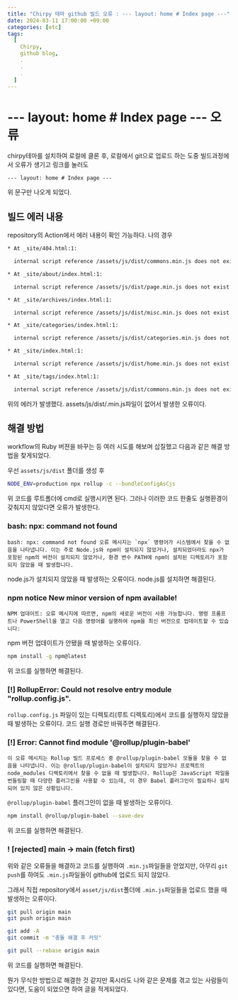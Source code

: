 ```yaml
---
title: "Chirpy 테마 github 빌드 오류 : --- layout: home # Index page ---"
date: 2024-03-11 17:00:00 +09:00
categories: [etc]
tags:
  [
    Chirpy,
    github blog,
    .
    .
    .
  ]
---
```





# --- layout: home # Index page --- 오류

chirpy테마를 설치하여 로컬에 클론 후, 로컬에서 git으로 업로드 하는 도중 빌드과정에서 오류가 생기고 링크를 눌러도

`--- layout: home # Index page ---`

위 문구만 나오게 되었다.
 
 
 
## 빌드 에러 내용
 
repository의 Action에서 에러 내용이 확인 가능하다. 나의 경우
 
```bash
* At _site/404.html:1:

  internal script reference /assets/js/dist/commons.min.js does not exist

* At _site/about/index.html:1:

  internal script reference /assets/js/dist/page.min.js does not exist

* At _site/archives/index.html:1:

  internal script reference /assets/js/dist/misc.min.js does not exist

* At _site/categories/index.html:1:

  internal script reference /assets/js/dist/categories.min.js does not exist

* At _site/index.html:1:

  internal script reference /assets/js/dist/home.min.js does not exist

* At _site/tags/index.html:1:

  internal script reference /assets/js/dist/commons.min.js does not exist
```
 
위의 에러가 발생했다. assets/js/dist/.min.js파일이 없어서 발생한 오류이다.
 
 
 
## 해결 방법
 
workflow의 Ruby 버젼을 바꾸는 등 여러 시도를 해보며 삽질했고 다음과 같은 해결 방법을 찾게되었다.
 
우선 `assets/js/dist` 폴더를 생성 후
 
```bash
NODE_ENV=production npx rollup -c --bundleConfigAsCjs
```
 
위 코드를 루트폴더에 cmd로 실행시키면 된다. 그러나 이러한 코드 한줄도 실행환경이 갖춰지지 않았다면 오류가 발생한다.
 
 
 
### bash: npx: command not found
 
 
 
```text
bash: npx: command not found 오류 메시지는 `npx` 명령어가 시스템에서 찾을 수 없음을 나타냅니다. 이는 주로 Node.js와 npm이 설치되지 않았거나, 설치되었더라도 npx가 포함된 npm의 버전이 설치되지 않았거나, 환경 변수 PATH에 npm이 설치된 디렉토리가 포함되지 않았을 때 발생합니다.
```
 
node.js가 설치되지 않았을 때 발생하는 오류이다. node.js를 설치하면 해결된다.
 
 
 
### npm notice New minor version of npm available!
 
```text
NPM 업데이트: 오류 메시지에 따르면, npm의 새로운 버전이 사용 가능합니다. 명령 프롬프트나 PowerShell을 열고 다음 명령어를 실행하여 npm을 최신 버전으로 업데이트할 수 있습니다:
```
 
npm 버전 업데이트가 안됐을 때 발생하는 오류이다.
 
```bash
npm install -g npm@latest
```
 
위 코드를 실행하면 해결된다.
 
 
 
### [!] RollupError: Could not resolve entry module "rollup.config.js".
 
`rollup.config.js` 파일이 있는 디렉토리(루트 디렉토리)에서 코드를 실행하지 않았을 때 발생하는 오류이다. 코드 실행 경로만 바꿔주면 해결된다.
 
 
 
### [!] Error: Cannot find module '@rollup/plugin-babel'
 
```text
이 오류 메시지는 Rollup 빌드 프로세스 중 @rollup/plugin-babel 모듈을 찾을 수 없음을 나타냅니다. 이는 @rollup/plugin-babel이 설치되지 않았거나 프로젝트의 node_modules 디렉토리에서 찾을 수 없을 때 발생합니다. Rollup은 JavaScript 파일을 번들링할 때 다양한 플러그인을 사용할 수 있는데, 이 경우 Babel 플러그인이 필요하나 설치되어 있지 않은 상황입니다.
```
 
`@rollup/plugin-babel` 플러그인이 없을 때 발생하는 오류이다.
 
```bash
npm install @rollup/plugin-babel --save-dev
```
 
위 코드를 실행하면 해결된다.
 
 
 
### ! [rejected]  main -> main (fetch first)
 
위와 같은 오류들을 해결하고 코드를 실행하여 `.min.js`파일들을 얻었지만, 아무리 `git push`를 하여도 `.min.js`파일들이 github에 업로드 되지 않았다.

그래서 직접 repository에서 `asset/js/dist`폴더에 `.min.js`파일들을 업로드 했을 때 발생하는 오류이다.
 
```bash
git pull origin main
git push origin main
```
```bash
git add -A
git commit -m "충돌 해결 후 커밋"
```
```bash
git pull --rebase origin main
```
 
위 코드를 실행하면 해결된다.
 
뭔가 무식한 방법으로 해결한 것 같지만 혹시라도 나와 같은 문제를 겪고 있는 사람들이 있다면, 도움이 되었으면 하여 글을 적게되었다.
